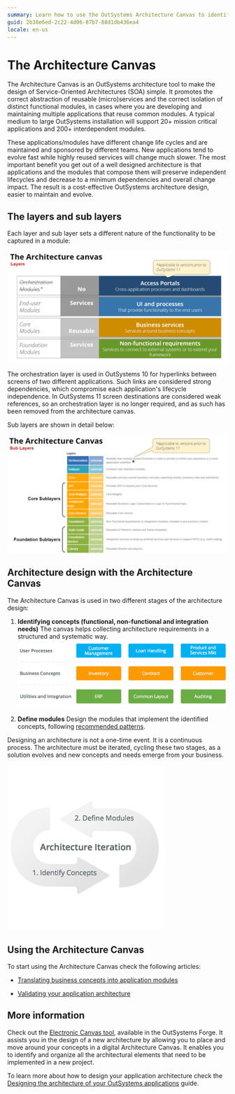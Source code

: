 ```yaml
---
summary: Learn how to use the OutSystems Architecture Canvas to identify your business concepts and correctly organize them into a cohesive architecture.
guid: 2b38e6ed-2c22-4d06-87b7-88d1db436ea4
locale: en-us
---
```

# The Architecture Canvas

The Architecture Canvas is an OutSystems architecture tool to make the design of Service-Oriented Architectures (SOA) simple. It promotes the correct abstraction of reusable (micro)services and the correct isolation of distinct functional modules, in cases where you are developing and maintaining multiple applications that reuse common modules. A typical medium to large OutSystems installation will support 20+ mission critical applications and 200+ interdependent modules.

These applications/modules have different change life cycles and are maintained and sponsored by different teams. New applications tend to evolve fast while highly reused services will change much slower. The most important benefit you get out of a well designed architecture is that applications and the modules that compose them will preserve independent lifecycles and decrease to a minimum dependencies and overall change impact. The result is a cost-effective OutSystems architecture design, easier to maintain and evolve.

## The layers and sub layers

Each layer and sub layer sets a different nature of the functionality to be captured in a module:

![](images/layers_canvas_0.png)

<div class="info" markdown="1">

The orchestration layer is used in OutSystems 10 for hyperlinks between screens of two different applications. Such links are considered strong dependencies, which compromise each application's lifecycle independence. In OutSystems 11 screen destinations are considered weak references, so an orchestration layer is no longer required, and as such has been removed from the architecture canvas.

</div>

Sub layers are shown in detail below:

![](images/sub_layers_canvas.png)


## Architecture design with the Architecture Canvas

The Architecture Canvas is used in two different stages of the architecture design:

1. **Identifying concepts (functional, non-functional and integration needs)**
The canvas helps collecting architecture requirements in a structured and systematic way.
![ ](images/4-layer-canvas_4.png)

2. **Define modules**
Design the modules that implement the identified concepts, following [recommended patterns](https://success.outsystems.com/Support/Enterprise_Customers/Maintenance_and_Operations/Designing_the_architecture_of_your_OutSystems_applications/05_Integration_Patterns_for_Core_Services_Abstraction).

Designing an architecture is not a one-time event. It is a continuous process. The architecture must be iterated, cycling these two stages, as a solution evolves and new concepts and needs emerge from your business.

![ ](images/4-layer-canvas_5.png)

## Using the Architecture Canvas

To start using the Architecture Canvas check the following articles:

* [Translating business concepts into application modules](https://success.outsystems.com/Support/Enterprise_Customers/Maintenance_and_Operations/Designing_the_architecture_of_your_OutSystems_applications/02_Translating_business_concepts_into_application_modules)

* [Validating your application architecture](https://success.outsystems.com/Support/Enterprise_Customers/Maintenance_and_Operations/Designing_the_architecture_of_your_OutSystems_applications/03_Validating_your_application_architecture)

## More information

Check out the [Electronic Canvas tool](http://www.outsystems.com/forge/component/706/electronic-canvas/), available in the OutSystems Forge. It assists you in the design of a new architecture by allowing you to place and move around your concepts in a digital Architecture Canvas. It enables you to identify and organize all the architectural elements that need to be implemented in a new project.

To learn more about how to design your application architecture check the [Designing the architecture of your OutSystems applications](https://success.outsystems.com/Support/Enterprise_Customers/Maintenance_and_Operations/Designing_the_architecture_of_your_OutSystems_applications) guide.

